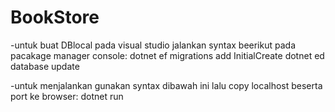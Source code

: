 # BookStore

-untuk buat DBlocal pada visual studio jalankan syntax beerikut pada pacakage manager console:
dotnet ef migrations add InitialCreate 
dotnet ed database update



-untuk menjalankan gunakan syntax dibawah ini lalu copy localhost beserta port ke browser:
dotnet run
